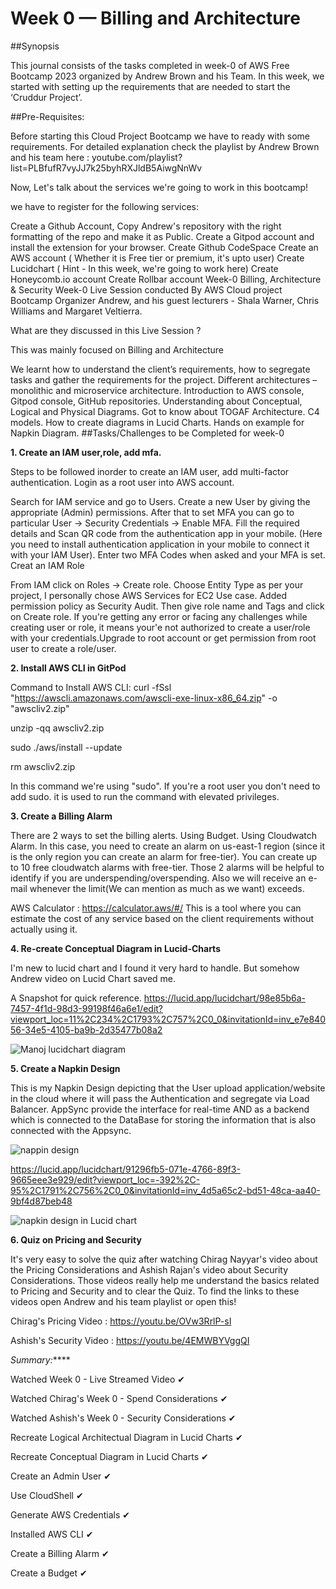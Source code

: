 # Week 0 — Billing and Architecture

##Synopsis

This journal consists of the tasks completed in week-0 of AWS Free Bootcamp 2023 organized by Andrew Brown and his Team. In this week, we started with setting up the requirements that are needed to start the ‘Cruddur Project’.

##Pre-Requisites:

Before starting this Cloud Project Bootcamp we have to ready with some requirements. For detailed explanation check the playlist by Andrew Brown and his team here : youtube.com/playlist?list=PLBfufR7vyJJ7k25byhRXJldB5AiwgNnWv

Now, Let's talk about the services we're going to work in this bootcamp!

we have to register for the following services:

Create a Github Account, Copy Andrew's repository with the right formatting of the repo and make it as Public.
Create a Gitpod account and install the extension for your browser.
Create Github CodeSpace
Create an AWS account ( Whether it is Free tier or premium, it's upto user)
Create Lucidchart ( Hint - In this week, we're going to work here)
Create Honeycomb.io account
Create Rollbar account
Week-0 Billing, Architecture & Security
Week-0 Live Session conducted By AWS Cloud project Bootcamp Organizer Andrew, and his guest lecturers - Shala Warner, Chris Williams and Margaret Veltierra.

What are they discussed in this Live Session ?

This was mainly focused on Billing and Architecture

We learnt how to understand the client’s requirements, how to segregate tasks and gather the requirements for the project.
Different architectures – monolithic and microservice architecture.
Introduction to AWS console, Gitpod console, GitHub repositories.
Understanding about Conceptual, Logical and Physical Diagrams.
Got to know about TOGAF Architecture.
C4 models.
How to create diagrams in Lucid Charts.
Hands on example for Napkin Diagram.
##Tasks/Challenges to be Completed for week-0

**1. Create an IAM user,role, add mfa.**

Steps to be followed inorder to create an IAM user, add multi-factor authentication. Login as a root user into AWS account.

Search for IAM service and go to Users.
Create a new User by giving the appropriate (Admin) permissions. After that to set MFA you can go to particular User -> Security Credentials -> Enable MFA.
Fill the required details and Scan QR code from the authentication app in your mobile. (Here you need to install authentication application in your mobile to connect it with your IAM User).
Enter two MFA Codes when asked and your MFA is set.
Creat an IAM Role

From IAM click on Roles -> Create role.
Choose Entity Type as per your project, I personally chose AWS Services for EC2 Use case.
Added permission policy as Security Audit.
Then give role name and Tags and click on Create role. If you're getting any error or facing any challenges while creating user or role, it means your'e not authorized to create a user/role with your credentials.Upgrade to root account or get permission from root user to create a role/user.


**2. Install AWS CLI in GitPod**

Command to Install AWS CLI:
curl -fSsl "https://awscli.amazonaws.com/awscli-exe-linux-x86_64.zip" -o "awscliv2.zip"

unzip -qq awscliv2.zip

sudo ./aws/install --update

rm awscliv2.zip

In this command we're using "sudo". If you're a root user you don't need to add sudo. it is used to run the command with elevated privileges.


**3. Create a Billing Alarm**

There are 2 ways to set the billing alerts.
Using Budget.
Using Cloudwatch Alarm. In this case, you need to create an alarm on us-east-1 region (since it is the only region you can create an alarm for free-tier). You can create up to 10 free cloudwatch alarms with free-tier.
Those 2 alarms will be helpful to identify if you are underspending/overspending. Also we will receive an e-mail whenever the limit(We can mention as much as we want) exceeds.

AWS Calculator : https://calculator.aws/#/
This is a tool where you can estimate the cost of any service based on the client requirements without actually using it.


**4. Re-create Conceptual Diagram in Lucid-Charts**

I'm new to lucid chart and I found it very hard to handle. But somehow Andrew video on Lucid Chart saved me.

A Snapshot for quick reference. 
https://lucid.app/lucidchart/98e85b6a-7457-4f1d-98d3-99198f46a6e1/edit?viewport_loc=11%2C234%2C1793%2C757%2C0_0&invitationId=inv_e7e84056-34e5-4105-ba9b-2d35477b08a2

![Manoj lucidchart diagram](https://user-images.githubusercontent.com/100923201/220348709-772f0bba-6f65-4f16-912d-22b0a12b7ea9.jpg)


**5. Create a Napkin Design**

This is my Napkin Design depicting that the User upload application/website in the cloud where it will pass the Authentication and segregate via Load Balancer. AppSync provide the interface for real-time AND as a backend which is connected to the DataBase for storing the information that is also connected with the Appsync. 

![nappin design](https://user-images.githubusercontent.com/100923201/220346451-655bb4fe-d381-4123-bb3d-5a2d61a0e414.jpg)

https://lucid.app/lucidchart/91296fb5-071e-4766-89f3-9665eee3e929/edit?viewport_loc=-392%2C-95%2C1791%2C756%2C0_0&invitationId=inv_4d5a65c2-bd51-48ca-aa40-9bf4d87beb48

![napkin design in Lucid chart](https://user-images.githubusercontent.com/100923201/220350144-199ec7bb-44fc-44b8-bdc4-d22ffe0cc546.jpg)



**6. Quiz on Pricing and Security**

It's very easy to solve the quiz after watching Chirag Nayyar's video about the Pricing Considerations and Ashish Rajan's video about Security Considerations. Those videos really help me understand the basics related to Pricing and Security and to clear the Quiz. To find the links to these videos open Andrew and his team playlist or open this!

Chirag's Pricing Video : https://youtu.be/OVw3RrlP-sI

Ashish's Security Video : https://youtu.be/4EMWBYVggQI




_Summary:_**** 

Watched Week 0 - Live Streamed Video	✔	

Watched Chirag's Week 0 - Spend Considerations	✔	

Watched Ashish's Week 0 - Security Considerations	✔	

Recreate Logical Architectual Diagram in Lucid Charts	✔	

Recreate Conceptual Diagram in Lucid Charts	✔	

Create an Admin User	✔	

Use CloudShell	✔	

Generate AWS Credentials	✔	

Installed AWS CLI	✔	

Create a Billing Alarm	✔	

Create a Budget	✔	
